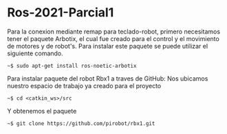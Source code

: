# Ros-2021-Parcial1
Para la conexion mediante remap para teclado-robot, primero necesitamos tener el paquete Arbotix, el cual fue creado para el control y el movimiento de motores y de robot's. 
Para instalar este paquete se puede utilizar el siguiente comando.
```
~$ sudo apt-get install ros-noetic-arbotix
```
Para instalar paquete del robot Rbx1 a traves de GitHub:
Nos ubicamos nuestro espacio de trabajo ya creado para el proyecto
```
~$ cd <catkin_ws>/src 
```
Y obtenemos el paquete
```
~$ git clone https://github.com/pirobot/rbx1.git
```
